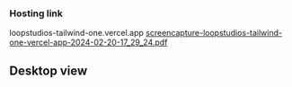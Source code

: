### Hosting link

loopstudios-tailwind-one.vercel.app
[screencapture-loopstudios-tailwind-one-vercel-app-2024-02-20-17_29_24.pdf](https://github.com/Divnoor-4602/loopstudios-tailwind/files/14343925/screencapture-loopstudios-tailwind-one-vercel-app-2024-02-20-17_29_24.pdf)

## Desktop view


